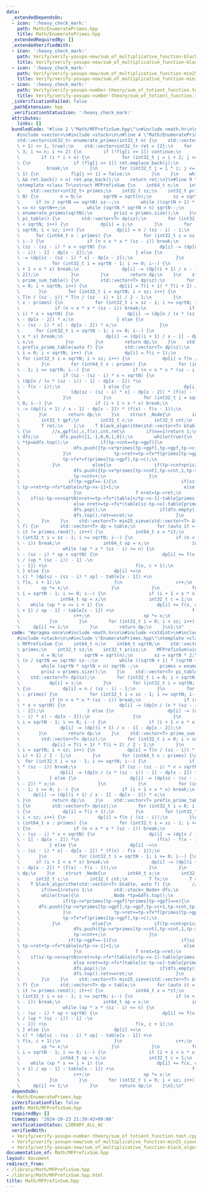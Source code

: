 ```yaml
---
data:
  _extendedDependsOn:
  - icon: ':heavy_check_mark:'
    path: Math/EnumeratePrimes.hpp
    title: Math/EnumeratePrimes.hpp
  _extendedRequiredBy: []
  _extendedVerifiedWith:
  - icon: ':heavy_check_mark:'
    path: Verify/verify-yosupo-new/sum_of_multiplicative_function-black_algorithm.test.cpp
    title: Verify/verify-yosupo-new/sum_of_multiplicative_function-black_algorithm.test.cpp
  - icon: ':heavy_check_mark:'
    path: Verify/verify-yosupo-new/sum_of_multiplicative_function-min25_sieve.test.cpp
    title: Verify/verify-yosupo-new/sum_of_multiplicative_function-min25_sieve.test.cpp
  - icon: ':heavy_check_mark:'
    path: Verify/verify-yosupo-number-theory/sum_of_totient_function.test.cpp
    title: Verify/verify-yosupo-number-theory/sum_of_totient_function.test.cpp
  _isVerificationFailed: false
  _pathExtension: hpp
  _verificationStatusIcon: ':heavy_check_mark:'
  attributes:
    links: []
  bundledCode: "#line 2 \"Math/MFPrefixSum.hpp\"\n#include <math.h>\n\n#include <cstdint>\n\
    #include <vector>\n#include <stack>\n\n#line 4 \"Math/EnumeratePrimes.hpp\"\n\
    std::vector<int32_t> enumerate_primes(int32_t n) {\n    std::vector<bool> flg((n\
    \ + 1) >> 1, true);\n    std::vector<int32_t> ret = {2};\n    for (int32_t i =\
    \ 3; i <= n; i += 2) {\n        if (!flg[i >> 1]) continue;\n        ret.emplace_back(i);\n\
    \        if (i * i > n) {\n            for (int32_t j = i + 2; j <= n; j += 2)\
    \ {\n                if (flg[j >> 1]) ret.emplace_back(j);\n            }\n  \
    \          break;\n        }\n        for (int32_t j = i * i; j <= n; j += i <<\
    \ 1) {\n            flg[j >> 1] = false;\n        }\n    }\n    while (!ret.empty()\
    \ && ret.back() > n) ret.pop_back();\n    return ret;\n}\n#line 9 \"Math/MFPrefixSum.hpp\"\
    \ntemplate <class T>\nstruct MFPrefixSum {\n    int64_t n;\n    int64_t sqrtN;\n\
    \    std::vector<int32_t> primes;\n    int32_t sz;\n    int32_t prisz;\n    MFPrefixSum(uint64_t\
    \ N) {\n        n = N;\n        sqrtN = sqrt(n);\n        sz = sqrtN * 2;\n  \
    \      if (n / sqrtN == sqrtN) sz--;\n        while ((sqrtN + 1) * (sqrtN + 1)\
    \ <= n) sqrtN++;\n        while (sqrtN * sqrtN > n) sqrtN--;\n        primes =\
    \ enumerate_primes(sqrtN);\n        prisz = primes.size();\n    }\n    std::vector<T>\
    \ pi_table() {\n        std::vector<T> dp(sz);\n        for (int32_t i = 0; i\
    \ < sqrtN; i++) {\n            dp[i] = i;\n        }\n        for (int32_t i =\
    \ sqrtN; i < sz; i++) {\n            dp[i] = n / (sz - i) - 1;\n        }\n  \
    \      for (int64_t x : primes) {\n            for (int32_t i = sz - 1; i >= sqrtN;\
    \ i--) {\n                if (n < x * x * (sz - i)) break;\n                if\
    \ (sz - (sz - i) * x < sqrtN) {\n                    dp[i] -= (dp[n / (x * (sz\
    \ - i)) - 1] - dp[x - 2]);\n                } else {\n                    dp[i]\
    \ -= (dp[sz - (sz - i) * x] - dp[x - 2]);\n                }\n            }\n\
    \            for (int32_t i = sqrtN - 1; i >= 0; i--) {\n                if (i\
    \ + 1 < x * x) break;\n                dp[i] -= (dp[(i + 1) / x - 1] - dp[x -\
    \ 2]);\n            }\n        }\n        return dp;\n    }\n    std::vector<T>\
    \ prime_sum_table() {\n        std::vector<T> dp(sz);\n        for (int32_t i\
    \ = 0; i < sqrtN; i++) {\n            dp[i] = T(i + 1) * T(i + 2) / 2 - 1;\n \
    \       }\n        for (int32_t i = sqrtN; i < sz; i++) {\n            dp[i] =\
    \ T(n / (sz - i)) * T(n / (sz - i) + 1) / 2 - 1;\n        }\n        for (int64_t\
    \ x : primes) {\n            for (int32_t i = sz - 1; i >= sqrtN; i--) {\n   \
    \             if (n < x * x * (sz - i)) break;\n                if (sz - (sz -\
    \ i) * x < sqrtN) {\n                    dp[i] -= (dp[n / (x * (sz - i)) - 1]\
    \ - dp[x - 2]) * x;\n                } else {\n                    dp[i] -= (dp[sz\
    \ - (sz - i) * x] - dp[x - 2]) * x;\n                }\n            }\n      \
    \      for (int32_t i = sqrtN - 1; i >= 0; i--) {\n                if (i + 1 <\
    \ x * x) break;\n                dp[i] -= (dp[(i + 1) / x - 1] - dp[x - 2]) *\
    \ x;\n            }\n        }\n        return dp;\n    }\n    std::vector<T>\
    \ prefix_prime_table(auto f) {\n        std::vector<T> dp(sz);\n        for (int32_t\
    \ i = 0; i < sqrtN; i++) {\n            dp[i] = f(i + 1);\n        }\n       \
    \ for (int32_t i = sqrtN; i < sz; i++) {\n            dp[i] = f(n / (sz - i));\n\
    \        }\n        for (int64_t x : primes) {\n            for (int32_t i = sz\
    \ - 1; i >= sqrtN; i--) {\n                if (n < x * x * (sz - i)) break;\n\
    \                if (sz - (sz - i) * x < sqrtN) {\n                    dp[i] -=\
    \ (dp[n / (x * (sz - i)) - 1] - dp[x - 2]) *\n                             (f(x)\
    \ - f(x - 1));\n                } else {\n                    dp[i] -=\n     \
    \                   (dp[sz - (sz - i) * x] - dp[x - 2]) * (f(x) - f(x - 1));\n\
    \                }\n            }\n            for (int32_t i = sqrtN - 1; i >=\
    \ 0; i--) {\n                if (i + 1 < x * x) break;\n                dp[i]\
    \ -= (dp[(i + 1) / x - 1] - dp[x - 2]) * (f(x) - f(x - 1));\n            }\n \
    \       }\n        return dp;\n    }\n    struct _Node{\n        int64_t x;\n\
    \        int32_t gpf;\n        int32_t c;\n        int32_t cnt;\n        T fx;\n\
    \        T ret;\n    };\n    T black_algorithm(std::vector<T> &table, auto f)\
    \ {\n        //x,gpf(x),c,f(x),cnt,ret\n        if(n==1)return 1;\n        std::stack<_Node>\
    \ dfs;\n        dfs.push({1,-1,0,0,1,0});\n        while(true){\n            _Node\
    \ *tp=&dfs.top();\n            if(tp->cnt==tp->gpf){\n                if(tp->x*primes[tp->gpf]*primes[tp->gpf]<=n){\n\
    \                    dfs.push({tp->x*primes[tp->gpf],tp->gpf,tp->c+1,tp->cnt,tp->fx,0});\n\
    \                }\n                tp->ret+=tp->fx*f(primes[tp->gpf],tp->c+1);\n\
    \                tp->fx*=f(primes[tp->gpf],tp->c);\n                tp->cnt++;\n\
    \            }\n            else{\n                if(tp->cnt<prisz&&tp->x*primes[tp->cnt]*primes[tp->cnt]<=n){\n\
    \                    dfs.push({tp->x*primes[tp->cnt],tp->cnt,1,tp->cnt,tp->fx,0});\n\
    \                    tp->cnt++;\n                }\n                else{\n  \
    \                  if(tp->gpf==-1){\n                        if(sz-tp->x<sqrtN)return\
    \ tp->ret+tp->fx*table[n/tp->x-1]+1;\n                        else return tp->ret+tp->fx*table[sz-tp->x]+1;\n\
    \                    }\n                    T nret=tp->ret;\n                \
    \    if(sz-tp->x<sqrtN)nret+=tp->fx*(table[n/tp->x-1]-table[primes[tp->gpf]-1]);\n\
    \                    else nret+=tp->fx*(table[sz-tp->x]-table[primes[tp->gpf]-1]);\n\
    \                    dfs.pop();\n                    if(dfs.empty())return nret+1;\n\
    \                    dfs.top().ret+=nret;\n                }\n            }\n\
    \        }\n    }\n    std::vector<T> min25_sieve(std::vector<T> &table, auto\
    \ f) {\n        std::vector<T> dp = table;\n        for (auto it = primes.rbegin();\
    \ it != primes.rend(); it++) {\n            int64_t x = *it;\n            for\
    \ (int32_t i = sz - 1; i >= sqrtN; i--) {\n                if (n < x * x * (sz\
    \ - i)) break;\n                int64_t xp = x;\n                int32_t c = 1;\n\
    \                while (xp * x * (sz - i) <= n) {\n                    if (sz\
    \ - (sz - i) * xp < sqrtN) {\n                        dp[i] += f(x, c) * (dp[n\
    \ / (xp * (sz - i)) - 1] -\n                                            table[x\
    \ - 1]) +\n                                 f(x, c + 1);\n                   \
    \ } else {\n                        dp[i] +=\n                            f(x,\
    \ c) * (dp[sz - (sz - i) * xp] - table[x - 1]) +\n                           \
    \ f(x, c + 1);\n                    }\n                    c++;\n            \
    \        xp *= x;\n                }\n            }\n            for (int32_t\
    \ i = sqrtN - 1; i >= 0; i--) {\n                if (i + 1 < x * x) break;\n \
    \               int64_t xp = x;\n                int32_t c = 1;\n            \
    \    while (xp * x <= i + 1) {\n                    dp[i] += f(x, c) * (dp[(i\
    \ + 1) / xp - 1] - table[x - 1]) +\n                             f(x, c + 1);\n\
    \                    c++;\n                    xp *= x;\n                }\n \
    \           }\n        }\n        for (int32_t i = 0; i < sz; i++) {\n       \
    \     dp[i] += 1;\n        }\n        return dp;\n    }\n};\n"
  code: "#pragma once\n#include <math.h>\n\n#include <cstdint>\n#include <vector>\n\
    #include <stack>\n\n#include \"EnumeratePrimes.hpp\"\ntemplate <class T>\nstruct\
    \ MFPrefixSum {\n    int64_t n;\n    int64_t sqrtN;\n    std::vector<int32_t>\
    \ primes;\n    int32_t sz;\n    int32_t prisz;\n    MFPrefixSum(uint64_t N) {\n\
    \        n = N;\n        sqrtN = sqrt(n);\n        sz = sqrtN * 2;\n        if\
    \ (n / sqrtN == sqrtN) sz--;\n        while ((sqrtN + 1) * (sqrtN + 1) <= n) sqrtN++;\n\
    \        while (sqrtN * sqrtN > n) sqrtN--;\n        primes = enumerate_primes(sqrtN);\n\
    \        prisz = primes.size();\n    }\n    std::vector<T> pi_table() {\n    \
    \    std::vector<T> dp(sz);\n        for (int32_t i = 0; i < sqrtN; i++) {\n \
    \           dp[i] = i;\n        }\n        for (int32_t i = sqrtN; i < sz; i++)\
    \ {\n            dp[i] = n / (sz - i) - 1;\n        }\n        for (int64_t x\
    \ : primes) {\n            for (int32_t i = sz - 1; i >= sqrtN; i--) {\n     \
    \           if (n < x * x * (sz - i)) break;\n                if (sz - (sz - i)\
    \ * x < sqrtN) {\n                    dp[i] -= (dp[n / (x * (sz - i)) - 1] - dp[x\
    \ - 2]);\n                } else {\n                    dp[i] -= (dp[sz - (sz\
    \ - i) * x] - dp[x - 2]);\n                }\n            }\n            for (int32_t\
    \ i = sqrtN - 1; i >= 0; i--) {\n                if (i + 1 < x * x) break;\n \
    \               dp[i] -= (dp[(i + 1) / x - 1] - dp[x - 2]);\n            }\n \
    \       }\n        return dp;\n    }\n    std::vector<T> prime_sum_table() {\n\
    \        std::vector<T> dp(sz);\n        for (int32_t i = 0; i < sqrtN; i++) {\n\
    \            dp[i] = T(i + 1) * T(i + 2) / 2 - 1;\n        }\n        for (int32_t\
    \ i = sqrtN; i < sz; i++) {\n            dp[i] = T(n / (sz - i)) * T(n / (sz -\
    \ i) + 1) / 2 - 1;\n        }\n        for (int64_t x : primes) {\n          \
    \  for (int32_t i = sz - 1; i >= sqrtN; i--) {\n                if (n < x * x\
    \ * (sz - i)) break;\n                if (sz - (sz - i) * x < sqrtN) {\n     \
    \               dp[i] -= (dp[n / (x * (sz - i)) - 1] - dp[x - 2]) * x;\n     \
    \           } else {\n                    dp[i] -= (dp[sz - (sz - i) * x] - dp[x\
    \ - 2]) * x;\n                }\n            }\n            for (int32_t i = sqrtN\
    \ - 1; i >= 0; i--) {\n                if (i + 1 < x * x) break;\n           \
    \     dp[i] -= (dp[(i + 1) / x - 1] - dp[x - 2]) * x;\n            }\n       \
    \ }\n        return dp;\n    }\n    std::vector<T> prefix_prime_table(auto f)\
    \ {\n        std::vector<T> dp(sz);\n        for (int32_t i = 0; i < sqrtN; i++)\
    \ {\n            dp[i] = f(i + 1);\n        }\n        for (int32_t i = sqrtN;\
    \ i < sz; i++) {\n            dp[i] = f(n / (sz - i));\n        }\n        for\
    \ (int64_t x : primes) {\n            for (int32_t i = sz - 1; i >= sqrtN; i--)\
    \ {\n                if (n < x * x * (sz - i)) break;\n                if (sz\
    \ - (sz - i) * x < sqrtN) {\n                    dp[i] -= (dp[n / (x * (sz - i))\
    \ - 1] - dp[x - 2]) *\n                             (f(x) - f(x - 1));\n     \
    \           } else {\n                    dp[i] -=\n                        (dp[sz\
    \ - (sz - i) * x] - dp[x - 2]) * (f(x) - f(x - 1));\n                }\n     \
    \       }\n            for (int32_t i = sqrtN - 1; i >= 0; i--) {\n          \
    \      if (i + 1 < x * x) break;\n                dp[i] -= (dp[(i + 1) / x - 1]\
    \ - dp[x - 2]) * (f(x) - f(x - 1));\n            }\n        }\n        return\
    \ dp;\n    }\n    struct _Node{\n        int64_t x;\n        int32_t gpf;\n  \
    \      int32_t c;\n        int32_t cnt;\n        T fx;\n        T ret;\n    };\n\
    \    T black_algorithm(std::vector<T> &table, auto f) {\n        //x,gpf(x),c,f(x),cnt,ret\n\
    \        if(n==1)return 1;\n        std::stack<_Node> dfs;\n        dfs.push({1,-1,0,0,1,0});\n\
    \        while(true){\n            _Node *tp=&dfs.top();\n            if(tp->cnt==tp->gpf){\n\
    \                if(tp->x*primes[tp->gpf]*primes[tp->gpf]<=n){\n             \
    \       dfs.push({tp->x*primes[tp->gpf],tp->gpf,tp->c+1,tp->cnt,tp->fx,0});\n\
    \                }\n                tp->ret+=tp->fx*f(primes[tp->gpf],tp->c+1);\n\
    \                tp->fx*=f(primes[tp->gpf],tp->c);\n                tp->cnt++;\n\
    \            }\n            else{\n                if(tp->cnt<prisz&&tp->x*primes[tp->cnt]*primes[tp->cnt]<=n){\n\
    \                    dfs.push({tp->x*primes[tp->cnt],tp->cnt,1,tp->cnt,tp->fx,0});\n\
    \                    tp->cnt++;\n                }\n                else{\n  \
    \                  if(tp->gpf==-1){\n                        if(sz-tp->x<sqrtN)return\
    \ tp->ret+tp->fx*table[n/tp->x-1]+1;\n                        else return tp->ret+tp->fx*table[sz-tp->x]+1;\n\
    \                    }\n                    T nret=tp->ret;\n                \
    \    if(sz-tp->x<sqrtN)nret+=tp->fx*(table[n/tp->x-1]-table[primes[tp->gpf]-1]);\n\
    \                    else nret+=tp->fx*(table[sz-tp->x]-table[primes[tp->gpf]-1]);\n\
    \                    dfs.pop();\n                    if(dfs.empty())return nret+1;\n\
    \                    dfs.top().ret+=nret;\n                }\n            }\n\
    \        }\n    }\n    std::vector<T> min25_sieve(std::vector<T> &table, auto\
    \ f) {\n        std::vector<T> dp = table;\n        for (auto it = primes.rbegin();\
    \ it != primes.rend(); it++) {\n            int64_t x = *it;\n            for\
    \ (int32_t i = sz - 1; i >= sqrtN; i--) {\n                if (n < x * x * (sz\
    \ - i)) break;\n                int64_t xp = x;\n                int32_t c = 1;\n\
    \                while (xp * x * (sz - i) <= n) {\n                    if (sz\
    \ - (sz - i) * xp < sqrtN) {\n                        dp[i] += f(x, c) * (dp[n\
    \ / (xp * (sz - i)) - 1] -\n                                            table[x\
    \ - 1]) +\n                                 f(x, c + 1);\n                   \
    \ } else {\n                        dp[i] +=\n                            f(x,\
    \ c) * (dp[sz - (sz - i) * xp] - table[x - 1]) +\n                           \
    \ f(x, c + 1);\n                    }\n                    c++;\n            \
    \        xp *= x;\n                }\n            }\n            for (int32_t\
    \ i = sqrtN - 1; i >= 0; i--) {\n                if (i + 1 < x * x) break;\n \
    \               int64_t xp = x;\n                int32_t c = 1;\n            \
    \    while (xp * x <= i + 1) {\n                    dp[i] += f(x, c) * (dp[(i\
    \ + 1) / xp - 1] - table[x - 1]) +\n                             f(x, c + 1);\n\
    \                    c++;\n                    xp *= x;\n                }\n \
    \           }\n        }\n        for (int32_t i = 0; i < sz; i++) {\n       \
    \     dp[i] += 1;\n        }\n        return dp;\n    }\n};\n"
  dependsOn:
  - Math/EnumeratePrimes.hpp
  isVerificationFile: false
  path: Math/MFPrefixSum.hpp
  requiredBy: []
  timestamp: '2024-10-23 21:39:42+09:00'
  verificationStatus: LIBRARY_ALL_AC
  verifiedWith:
  - Verify/verify-yosupo-number-theory/sum_of_totient_function.test.cpp
  - Verify/verify-yosupo-new/sum_of_multiplicative_function-min25_sieve.test.cpp
  - Verify/verify-yosupo-new/sum_of_multiplicative_function-black_algorithm.test.cpp
documentation_of: Math/MFPrefixSum.hpp
layout: document
redirect_from:
- /library/Math/MFPrefixSum.hpp
- /library/Math/MFPrefixSum.hpp.html
title: Math/MFPrefixSum.hpp
---
```

